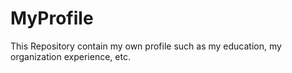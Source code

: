 # MyProfile
This Repository contain my own profile such as my education, my organization experience, etc. 
